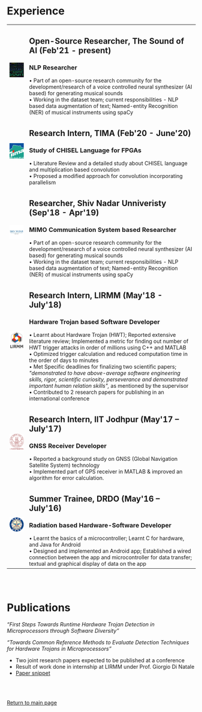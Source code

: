 # Experience

<table>
  <tbody>
    <tr>
      <td><img src="./images/tsoai_ppt_wc.jpg" width = "200"></td>
      <td>
        <h2>Open-Source Researcher, The Sound of AI (Feb'21 - present)</h2>
        <h3>NLP Researcher</h3>
        • Part of an open-source research community for the development/research of a voice controlled neural synthesizer (AI based) for generating musical sounds <br>
        • Working in the dataset team; current responsibilities - NLP based data augmentation of text; Named-entity Recognition (NER) of musical instruments using spaCy<br>
      </td>
    </tr>
    <tr>
      <td><img src="./images/tima-logo.jpg" width = "200"></td>
      <td>
        <h2>Research Intern, TIMA (Feb'20 - June'20)</h2>
        <h3>Study of CHISEL Language for FPGAs</h3>
        • Literature Review and a detailed study about CHISEL language and multiplication based convolution<br>
        • Proposed a modified approach for convolution incorporating parallelism<br>
      </td>
    </tr>
    <tr>
      <td><img src="./images/snu_delhi_ncr_logo.jpg" width = "200"></td>
      <td>
        <h2>Researcher, Shiv Nadar Unniveristy (Sep'18 - Apr'19)</h2>
        <h3>MIMO Communication System based Researcher</h3>
        • Part of an open-source research community for the development/research of a voice controlled neural synthesizer (AI based) for generating musical sounds <br>
        • Working in the dataset team; current responsibilities - NLP based data augmentation of text; Named-entity Recognition (NER) of musical instruments using spaCy<br>
      </td>
    </tr>
    <tr>
      <td><img src="./images/lirmm-logo.jpg" width = "200"></td>
      <td>
        <h2>Research Intern, LIRMM (May'18 - July'18)</h2>
        <h3>Hardware Trojan based Software Developer</h3>
        •	Learnt about Hardware Trojan (HWT); Reported extensive literature review; Implemented a metric for finding out number of HWT trigger attacks in order of millions using C++ and MATLAB<br>
        •	Optimized trigger calculation and reduced computation time in the order of days to minutes<br>
        •	Met Specific deadlines for finalizing two scientific papers; <i>"demonstrated to have above-average software engineering skills, rigor, scientific curiosity, perseverance and demonstrated important human relation skills",</i> as mentioned by the supervisor <br>
        • Contributed to 2 research papers for publishing in an international conference
      </td>
    </tr>
    <tr>
      <td><img src="./images/IITJ-logo.jpg" width = "200"></td>
      <td>
        <h2>Research Intern, IIT Jodhpur (May'17 – July'17)</h2>
        <h3>GNSS Receiver Developer</h3>
        •	Reported a background study on GNSS (Global Navigation Satellite System) technology <br>
        • Implemented part of GPS receiver in MATLAB & improved an algorithm for error calculation.
      </td>
    </tr>
    <tr>
      <td><img src="./images/drdo-logo.png" width = "200"></td>
      <td>
        <h2>Summer Trainee, DRDO (May'16 – July'16)</h2>
        <h3>Radiation based Hardware-Software Developer</h3>
        • Learnt the basics of a microcontroller; Learnt C for hardware, and Java for Android<BR>
        • Designed and implemented an Android app; Established a wired connection between the app and microcontroller for data transfer; textual and graphical display of data on the app
      </td>
    </tr>
  </tbody>
</table>

<br><br>

# Publications

<i>“First Steps Towards Runtime Hardware Trojan Detection in Microprocessors through Software Diversity”</i>

<i>“Towards Common Reference Methods to Evaluate Detection Techniques for Hardware Trojans in Microprocessors”</i>
<ul>
    <li> Two joint research papers expected to be published at a conference </li>
    <li> Result of work done in internship at LIRMM under Prof. Giorgio Di Natale </li>
    <li><a href="https://drive.google.com/file/d/1AGi2RDS6ohoc4FFPb4kj4tXz4aAx9BZ-/view?usp=sharing">Paper snippet</a></li>
</ul>

<br><br>

[Return to main page](./index.md)